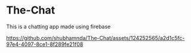 # The-Chat
This is a chatting app made using firebase


https://github.com/shubhamnda/The-Chat/assets/124252565/a2d1c5fc-97e4-4097-8ce1-8f289fe21f08

